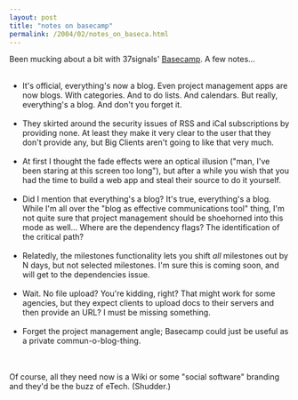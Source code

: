 ```yaml
---
layout: post
title: "notes on basecamp"
permalink: /2004/02/notes_on_baseca.html
---
```


<p>Been mucking about a bit with 37signals' <a href="http://www.basecamphq.com/index.php">Basecamp</a>.  A few notes...<br />
<ul><br />
<li>It's official, everything's now a blog.  Even project management apps are now blogs.  With categories.  And to do lists.  And calendars.  But really, everything's a blog.  And don't you forget it.</li><br />
<li>They skirted around the security issues of RSS and iCal subscriptions by providing none.  At least they make it very clear to the user that they don't provide any, but Big Clients aren't going to like that very much.</li><br />
<li>At first I thought the fade effects were an optical illusion ("man, I've been staring at this screen too long"), but after a while you wish that you had the time to build a web app and steal their source to do it yourself.</li><br />
<li>Did I mention that everything's a blog?  It's true, everything's a blog.  While I'm all over the "blog as effective communications tool" thing, I'm not quite sure that project management should be shoehorned into this mode as well...  Where are the dependency flags?  The identification of the critical path?</li><br />
<li>Relatedly, the milestones functionality lets you shift <i>all</i> milestones out by N days, but not selected milestones.  I'm sure this is coming soon, and will get to the dependencies issue.</li><br />
<li>Wait.  No file upload?  You're kidding, right?  That might work for some agencies, but they expect clients to upload docs to their servers and then provide an URL?  I must be missing something.</li><br />
<li>Forget the project management angle; Basecamp could just be useful as a private commun-o-blog-thing.</li><br />
</ul><br />
Of course, all they need now is a Wiki or some "social software" branding and they'd be the buzz of eTech.  (Shudder.)</p>


